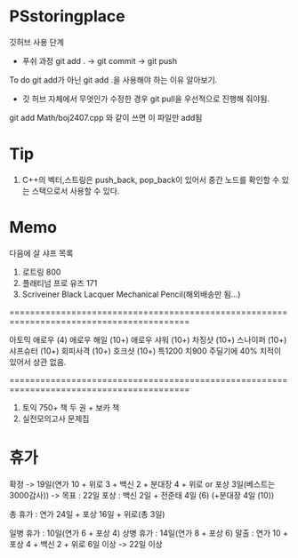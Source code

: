 # PSstoringplace
깃허브 사용 단계

- 푸쉬 과정
git add . -> git commit -> git push

To do
git add가 아닌 git add .을 사용해야 하는 이유 알아보기.

+ 깃 허브 자체에서 무엇인가 수정한 경우 git pull을 우선적으로 진행해 줘야됨.

git add Math/boj2407.cpp 와 같이 쓰면 이 파일만 add됨

# Tip
1. C++의 벡터,스트링은 push_back, pop_back이 있어서 중간 노드를 확인할 수 있는 스택으로서 사용할 수 있다.


# Memo
다음에 살 샤프 목록
1. 로트링 800
2. 플래티넘 프로 유즈 171
3. Scriveiner Black Lacquer Mechanical Pencil(해외배송만 됨...)

=========================================================================================

아토믹 애로우 (4)
애로우 해일	(10+)
애로우 샤워	(10+)
차징샷		 (10+)
스나이퍼	(10+)
샤프슈터	(10+)
회피사격	(10+)
호크샷		(10+)
특1200 치900
주딜기에 40% 치적이 있어서 상관 없음.

=========================================================================================

1. 토익 750+ 책 두 권 + 보카 책
2. 실전모의고사 문제집


# 휴가
확정 -> 19일(연가 10 + 위로 3 + 백신 2 + 분대장 4 + 위로 or 포상 3일(베스트는 3000감사)) -> 목표 : 22일
포상 : 백신 2일 + 전준태 4일 (6) (+분대장 4일 (10))

총 휴가 : 연가 24일 + 포상 16일 + 위로(총 3일)

일병 휴가 : 10일(연가 6 + 포상 4)
상병 휴가 : 14일(연가 8 + 포상 6)
말출 : 연가 10 + 포상 4 + 백신 2 + 위로 6일 이상  -> 22일 이상

